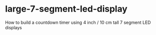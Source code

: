 # large-7-segment-led-display
How to build a countdown timer using 4 inch / 10 cm tall 7 segment LED displays
